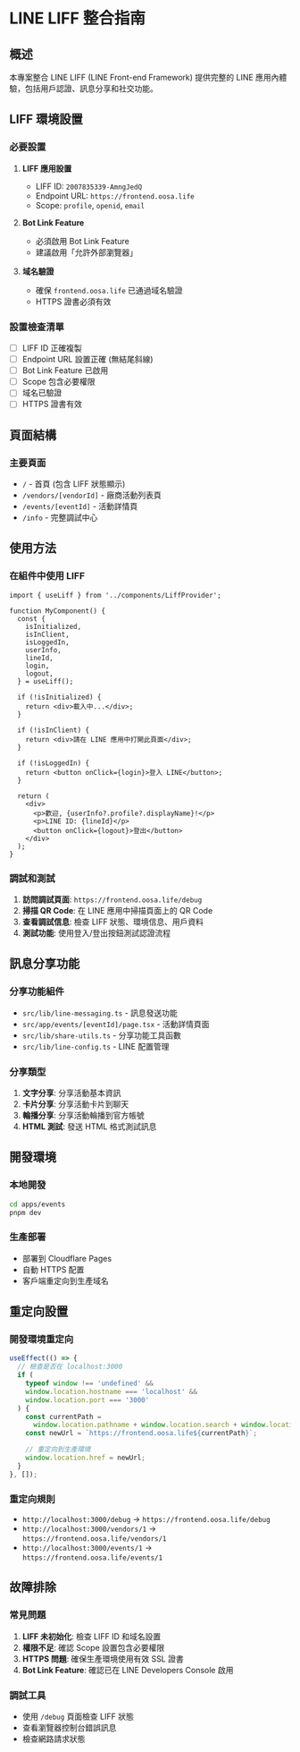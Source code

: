 # LINE LIFF 整合指南

## 概述

本專案整合 LINE LIFF (LINE Front-end Framework) 提供完整的 LINE 應用內體驗，包括用戶認證、訊息分享和社交功能。

## LIFF 環境設置

### 必要設置

1. **LIFF 應用設置**

   - LIFF ID: `2007835339-AmngJedQ`
   - Endpoint URL: `https://frontend.oosa.life`
   - Scope: `profile`, `openid`, `email`

2. **Bot Link Feature**

   - 必須啟用 Bot Link Feature
   - 建議啟用「允許外部瀏覽器」

3. **域名驗證**
   - 確保 `frontend.oosa.life` 已通過域名驗證
   - HTTPS 證書必須有效

### 設置檢查清單

- [ ] LIFF ID 正確複製
- [ ] Endpoint URL 設置正確 (無結尾斜線)
- [ ] Bot Link Feature 已啟用
- [ ] Scope 包含必要權限
- [ ] 域名已驗證
- [ ] HTTPS 證書有效

## 頁面結構

### 主要頁面

- `/` - 首頁 (包含 LIFF 狀態顯示)
- `/vendors/[vendorId]` - 廠商活動列表頁
- `/events/[eventId]` - 活動詳情頁
- `/info` - 完整調試中心

## 使用方法

### 在組件中使用 LIFF

```tsx
import { useLiff } from '../components/LiffProvider';

function MyComponent() {
  const {
    isInitialized,
    isInClient,
    isLoggedIn,
    userInfo,
    lineId,
    login,
    logout,
  } = useLiff();

  if (!isInitialized) {
    return <div>載入中...</div>;
  }

  if (!isInClient) {
    return <div>請在 LINE 應用中打開此頁面</div>;
  }

  if (!isLoggedIn) {
    return <button onClick={login}>登入 LINE</button>;
  }

  return (
    <div>
      <p>歡迎, {userInfo?.profile?.displayName}!</p>
      <p>LINE ID: {lineId}</p>
      <button onClick={logout}>登出</button>
    </div>
  );
}
```

### 調試和測試

1. **訪問調試頁面**: `https://frontend.oosa.life/debug`
2. **掃描 QR Code**: 在 LINE 應用中掃描頁面上的 QR Code
3. **查看調試信息**: 檢查 LIFF 狀態、環境信息、用戶資料
4. **測試功能**: 使用登入/登出按鈕測試認證流程

## 訊息分享功能

### 分享功能組件

- `src/lib/line-messaging.ts` - 訊息發送功能
- `src/app/events/[eventId]/page.tsx` - 活動詳情頁面
- `src/lib/share-utils.ts` - 分享功能工具函數
- `src/lib/line-config.ts` - LINE 配置管理

### 分享類型

1. **文字分享**: 分享活動基本資訊
2. **卡片分享**: 分享活動卡片到聊天
3. **輪播分享**: 分享活動輪播到官方帳號
4. **HTML 測試**: 發送 HTML 格式測試訊息

## 開發環境

### 本地開發

```bash
cd apps/events
pnpm dev
```

### 生產部署

- 部署到 Cloudflare Pages
- 自動 HTTPS 配置
- 客戶端重定向到生產域名

## 重定向設置

### 開發環境重定向

```typescript
useEffect(() => {
  // 檢查是否在 localhost:3000
  if (
    typeof window !== 'undefined' &&
    window.location.hostname === 'localhost' &&
    window.location.port === '3000'
  ) {
    const currentPath =
      window.location.pathname + window.location.search + window.location.hash;
    const newUrl = `https://frontend.oosa.life${currentPath}`;

    // 重定向到生產環境
    window.location.href = newUrl;
  }
}, []);
```

### 重定向規則

- `http://localhost:3000/debug` → `https://frontend.oosa.life/debug`
- `http://localhost:3000/vendors/1` → `https://frontend.oosa.life/vendors/1`
- `http://localhost:3000/events/1` → `https://frontend.oosa.life/events/1`

## 故障排除

### 常見問題

1. **LIFF 未初始化**: 檢查 LIFF ID 和域名設置
2. **權限不足**: 確認 Scope 設置包含必要權限
3. **HTTPS 問題**: 確保生產環境使用有效 SSL 證書
4. **Bot Link Feature**: 確認已在 LINE Developers Console 啟用

### 調試工具

- 使用 `/debug` 頁面檢查 LIFF 狀態
- 查看瀏覽器控制台錯誤訊息
- 檢查網路請求狀態
